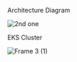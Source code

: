 Architecture Diagram 

![2nd one](https://github.com/user-attachments/assets/5fba8856-c0b3-495c-9985-c85c81abff21)

EKS Cluster 

![Frame 3 (1)](https://github.com/user-attachments/assets/533d9646-69b9-456b-b931-def1f9ac9073)


